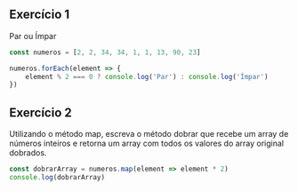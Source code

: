 ## Exercício 1
Par ou Ímpar
``` javascript
const numeros = [2, 2, 34, 34, 1, 1, 13, 90, 23]

numeros.forEach(element => {
    element % 2 === 0 ? console.log('Par') : console.log('Ímpar')
})
```

## Exercício 2
Utilizando o método map, escreva o método dobrar que recebe um array de números inteiros e retorna um array com todos os valores do array original dobrados.
``` javascript
const dobrarArray = numeros.map(element => element * 2)
console.log(dobrarArray)
```

``` javascript
```
